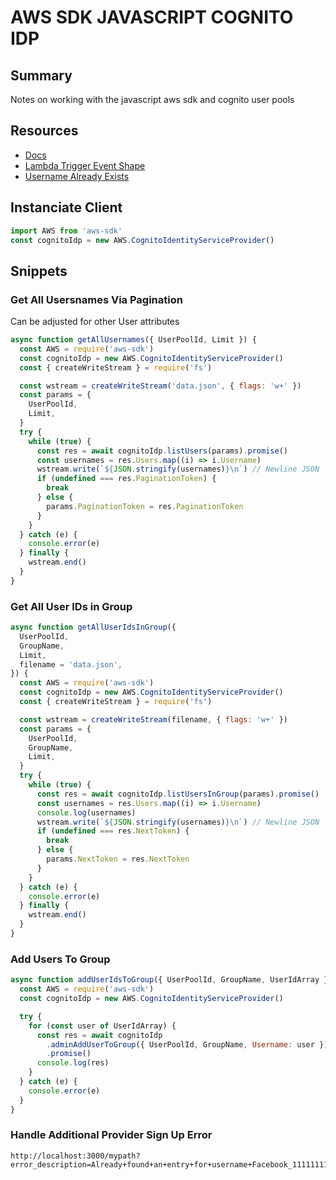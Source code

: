 # AWS SDK JAVASCRIPT COGNITO IDP

## Summary

Notes on working with the javascript aws sdk and cognito user pools

## Resources

- [Docs](https://docs.aws.amazon.com/AWSJavaScriptSDK/latest/AWS/CognitoIdentityServiceProvider.html)
- [Lambda Trigger Event Shape](https://docs.aws.amazon.com/cognito/latest/developerguide/cognito-user-identity-pools-working-with-aws-lambda-triggers.html#cognito-user-pools-lambda-trigger-event-parameter-shared)
- [Username Already Exists](https://stackoverflow.com/questions/47815161/cognito-auth-flow-fails-with-already-found-an-entry-for-username-facebook-10155)

## Instanciate Client

```javascript
import AWS from 'aws-sdk'
const cognitoIdp = new AWS.CognitoIdentityServiceProvider()
```

## Snippets

### Get All Usersnames Via Pagination

Can be adjusted for other User attributes

```javascript
async function getAllUsernames({ UserPoolId, Limit }) {
  const AWS = require('aws-sdk')
  const cognitoIdp = new AWS.CognitoIdentityServiceProvider()
  const { createWriteStream } = require('fs')

  const wstream = createWriteStream('data.json', { flags: 'w+' })
  const params = {
    UserPoolId,
    Limit,
  }
  try {
    while (true) {
      const res = await cognitoIdp.listUsers(params).promise()
      const usernames = res.Users.map((i) => i.Username)
      wstream.write(`${JSON.stringify(usernames)}\n`) // Newline JSON
      if (undefined === res.PaginationToken) {
        break
      } else {
        params.PaginationToken = res.PaginationToken
      }
    }
  } catch (e) {
    console.error(e)
  } finally {
    wstream.end()
  }
}
```

### Get All User IDs in Group

```javascript
async function getAllUserIdsInGroup({
  UserPoolId,
  GroupName,
  Limit,
  filename = 'data.json',
}) {
  const AWS = require('aws-sdk')
  const cognitoIdp = new AWS.CognitoIdentityServiceProvider()
  const { createWriteStream } = require('fs')

  const wstream = createWriteStream(filename, { flags: 'w+' })
  const params = {
    UserPoolId,
    GroupName,
    Limit,
  }
  try {
    while (true) {
      const res = await cognitoIdp.listUsersInGroup(params).promise()
      const usernames = res.Users.map((i) => i.Username)
      console.log(usernames)
      wstream.write(`${JSON.stringify(usernames)}\n`) // Newline JSON
      if (undefined === res.NextToken) {
        break
      } else {
        params.NextToken = res.NextToken
      }
    }
  } catch (e) {
    console.error(e)
  } finally {
    wstream.end()
  }
}
```

### Add Users To Group

```javascript
async function addUserIdsToGroup({ UserPoolId, GroupName, UserIdArray }) {
  const AWS = require('aws-sdk')
  const cognitoIdp = new AWS.CognitoIdentityServiceProvider()

  try {
    for (const user of UserIdArray) {
      const res = await cognitoIdp
        .adminAddUserToGroup({ UserPoolId, GroupName, Username: user })
        .promise()
      console.log(res)
    }
  } catch (e) {
    console.error(e)
  }
}
```

### Handle Additional Provider Sign Up Error

```
http://localhost:3000/mypath?error_description=Already+found+an+entry+for+username+Facebook_11111111111111111
```
